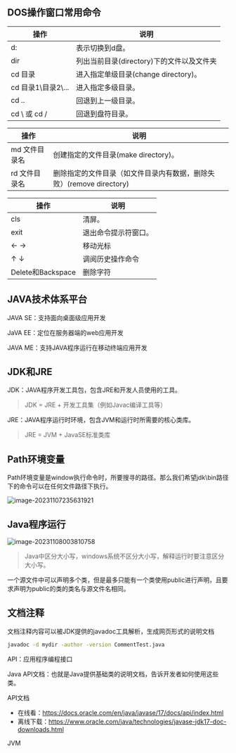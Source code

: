 ## DOS操作窗口常用命令

| 操作                | 说明                                      |
| ------------------- | ----------------------------------------- |
| d:                  | 表示切换到d盘。                           |
| dir                 | 列出当前目录(directory)下的文件以及文件夹 |
| cd 目录             | 进入指定单级目录(change directory)。      |
| cd 目录1\目录2\\... | 进入指定多级目录。                        |
| cd ..               | 回退到上一级目录。                        |
| cd \ 或 cd /        | 回退到盘符目录。                          |

| 操作          | 说明                                                         |
| ------------- | ------------------------------------------------------------ |
| md 文件目录名 | 创建指定的文件目录(make directory)。                         |
| rd 文件目录名 | 删除指定的文件目录（如文件目录内有数据，删除失败）(remove directory) |

| 操作              | 说明                 |
| ----------------- | -------------------- |
| cls               | 清屏。               |
| exit              | 退出命令提示符窗口。 |
| ←  →              | 移动光标             |
| ↑  ↓              | 调阅历史操作命令     |
| Delete和Backspace | 删除字符             |



## JAVA技术体系平台

JAVA SE：支持面向桌面级应用开发

JaVA EE：定位在服务器端的web应用开发

JAVA ME：支持JAVA程序运行在移动终端应用开发



## JDK和JRE

JDK：JAVA程序开发工具包，包含JRE和开发人员使用的工具。

> JDK = JRE + 开发工具集（例如Javac编译工具等）

JRE：JAVA程序运行时环境，包含JVM和运行时所需要的核心类库。

> JRE = JVM + JavaSE标准类库



## Path环境变量

Path环境变量是window执行命令时，所要搜寻的路径。那么我们希望jdk\bin路径下的命令可以在任何文件路径下执行。

![image-20231107235631921](D:\Blog\zhishuchenblog\docs\JAVA\Advanced\assets\image-20231107235631921.png)

## Java程序运行

![image-20231108003810758](D:\Blog\zhishuchenblog\docs\JAVA\Advanced\assets\image-20231108003810758.png)

> Java中区分大小写，windows系统不区分大小写，解释运行时要注意区分大小写。

一个源文件中可以声明多个类，但是最多只能有一个类使用public进行声明，且要求声明为public的类的类名与源文件名相同。



## 文档注释

文档注释内容可以被JDK提供的javadoc工具解析，生成网页形式的说明文档

```bash
javadoc -d mydir -author -version CommentTest.java
```

API：应用程序编程接口

Java API文档：也就是Java提供基础类的说明文档，告诉开发者如何使用这些类。

API文档

- 在线看：https://docs.oracle.com/en/java/javase/17/docs/api/index.html
- 离线下载：https://www.oracle.com/java/technologies/javase-jdk17-doc-downloads.html



JVM

